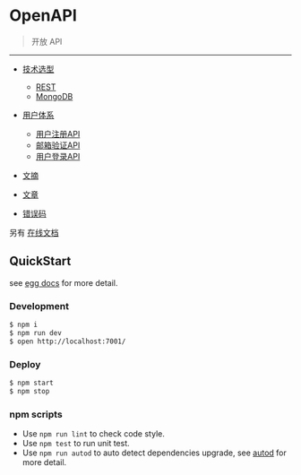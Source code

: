 # OpenAPI

> 开放 API

---

- [技术选型](./doc/技术选型.md)
    - [REST](./doc/REST.md)
    - [MongoDB]()

- [用户体系](./doc/用户体系.md)
    - [用户注册API](./doc/api/user/用户注册API.md)
    - [邮箱验证API](./doc/api/user/邮箱验证API.md)
    - [用户登录API](./doc/api/user/用户登录API.md)

- [文摘](./doc/文摘.md)

- [文章](./doc/文章.md)

- [错误码](./doc/错误码.md)


另有 [在线文档](https://nebulas.top/web/#/6)

## QuickStart

<!-- add docs here for user -->

see [egg docs][egg] for more detail.

### Development

```bash
$ npm i
$ npm run dev
$ open http://localhost:7001/
```

### Deploy

```bash
$ npm start
$ npm stop
```

### npm scripts

- Use `npm run lint` to check code style.
- Use `npm test` to run unit test.
- Use `npm run autod` to auto detect dependencies upgrade, see [autod](https://www.npmjs.com/package/autod) for more detail.


[egg]: https://eggjs.org